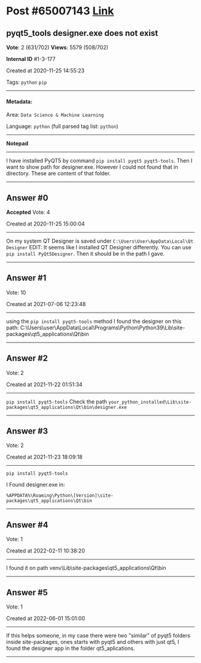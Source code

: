 
# Post \#65007143 [Link](https://stackoverflow.com/questions/65007143/)

## pyqt5_tools designer.exe does not exist

**Vote**: 2 (631/702) **Views**: 5579 (508/702) 

**Internal ID** \#1-3-177

Created at 2020-11-25 14:55:23

Tags: `python` `pip`

----------

#### Metadata:

Area: `Data Science & Machine Learning`

Language: `python` (full parsed tag list: `python`)

----------

**Notepad**


----------

I have installed PyQT5 by command `pip install pyqt5 pyqt5-tools`. Then I want to show path for designer.exe. However I could not found that in  directory. These are content of that folder.
[](https://i.stack.imgur.com/q6Vl2.png)


----------
        
## Answer \#0

**Accepted** Vote: 4

Created at 2020-11-25 15:00:04

------------

On my system QT Designer is saved under `C:\Users\User\AppData\Local\Qt Designer`
EDIT:
It seems like I installed QT Designer differently.
You can use `pip install PyQt5Designer`.
Then it should be in the path I gave.


------------
    
    
## Answer \#1

 Vote: 10

Created at 2021-07-06 12:23:48

------------

using the `pip install pyqt5-tools` method I found the designer on this path:
C:\Users\user\AppData\Local\Programs\Python\Python39\Lib\site-packages\qt5_applications\Qt\bin


------------
    
    
## Answer \#2

 Vote: 2

Created at 2021-11-22 01:51:34

------------

`pip install pyqt5-tools`
Check the path `your_python_installed\Lib\site-packages\qt5_applications\Qt\bin\designer.exe`


------------
    
    
## Answer \#3

 Vote: 2

Created at 2021-11-23 18:09:18

------------

```
pip install pyqt5-tools
```

I Found designer.exe in:
```
%APPDATA%\Roaming\Python\[Version]\site-packages\qt5_applications\Qt\bin
```



------------
    
    
## Answer \#4

 Vote: 1

Created at 2022-02-11 10:38:20

------------

I found it on path
venv\Lib\site-packages\qt5_applications\Qt\bin


------------
    
    
## Answer \#5

 Vote: 1

Created at 2022-06-01 15:01:00

------------

If this helps someone, in my case there were two "similar" of pyqt5 folders inside site-packages, ones starts with pyqt5 and others with just qt5, I found the designer app in the folder qt5_aplications.


------------
    
    